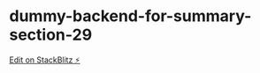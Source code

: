 # dummy-backend-for-summary-section-29

[Edit on StackBlitz ⚡️](https://stackblitz.com/edit/expressjs-3nfgbn)